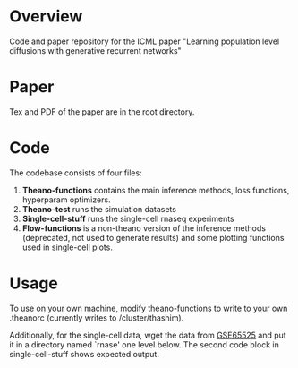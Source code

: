 # Overview
Code and paper repository for the ICML paper "Learning population level diffusions with generative recurrent networks"

# Paper

Tex and PDF of the paper are in the root directory.

# Code

The codebase consists of four files:
1. **Theano-functions** contains the main inference methods, loss functions, hyperparam optimizers.
2. **Theano-test** runs the simulation datasets
3. **Single-cell-stuff** runs the single-cell rnaseq experiments
4. **Flow-functions** is a non-theano version of the inference methods (deprecated, not used to generate results) and some plotting functions used in single-cell plots.

# Usage

To use on your own machine, modify theano-functions to write to your own .theanorc (currently writes to /cluster/thashim).

Additionally, for the single-cell data, wget the data from [GSE65525](http://www.ncbi.nlm.nih.gov/geo/query/acc.cgi?acc=GSE65525) and put it in a directory named `rnase' one level below. The second code block in single-cell-stuff shows expected output.
